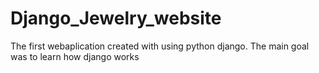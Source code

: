 # Django_Jewelry_website
The first webaplication created with using python django. The main goal was to learn how django works
